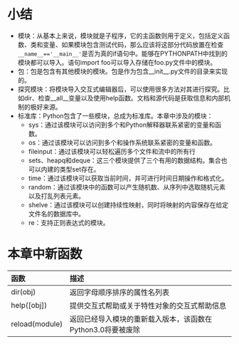 # 小结
* 模块：从基本上来说，模块就是子程序，它的主函数则用于定义，包括定义函数、类和变量、如果模块包含测试代码，那么应该将这部分代码放置在检查`__name__=='__main__'`是否为真的if语句中。能够在PYTHONPATH中找到的模块都可以导入。语句import foo可以导入存储在foo.py文件中的模块。
* 包：包是包含有其他模块的模块。包是作为包含__init__.py文件的目录来实现的。
* 探究模块：将模块导入交互式编辑器后，可以使用很多方法对其进行探究。比如dir、检查__all__变量以及使用help函数。文档和源代码是获取信息和内部机制的极好来源。
* 标准库：Python包含了一些模块，总成为标准库。本章中涉及的模块：
    * sys：通过该模块可以访问到多个和Python解释器联系紧密的变量和函数。
    * os：通过该模块可以访问到多个和操作系统联系紧密的变量和函数。
    * fileinput：通过该模块可以轻松遍历多个文件和流中的所有行
    * sets、heapq和deque：这三个模块提供了三个有用的数据结构。集合也可以内建的类型set存在。
    * time：通过该模块可以获取当前时间，并可进行时间日期操作和格式化。
    * random：通过该模块中的函数可以产生随机数、从序列中选取随机元素以及打乱列表元素。
    * shelve：通过该模块可以创建持续性映射，同时将映射的内容保存在给定文件名的数据库中。
    * re：支持正则表达式的模块。

# 本章中新函数

|函数|描述|
|:-----------------------|:------------------------|
|dir(obj)|返回字母顺序排序的属性名列表|
|help([obj])|提供交互式帮助或关于特性对象的交互式帮助信息|
|reload(module)|返回已经导入模块的重新载入版本，该函数在Python3.0将要被废除|